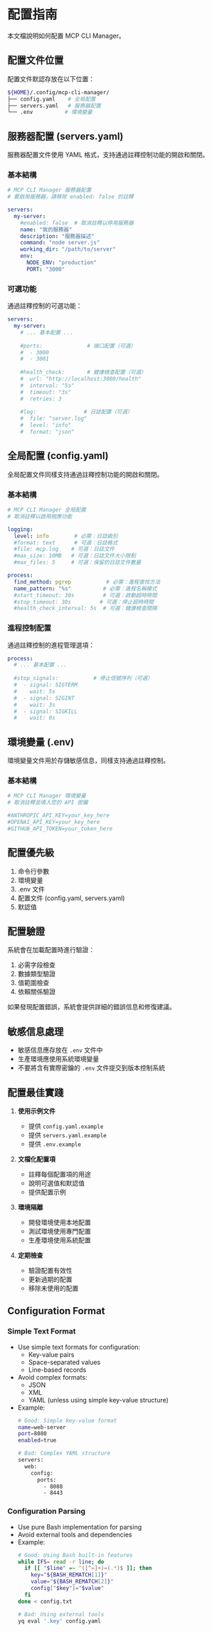 # 配置指南

本文檔說明如何配置 MCP CLI Manager。

## 配置文件位置

配置文件默認存放在以下位置：

```bash
${HOME}/.config/mcp-cli-manager/
├── config.yaml    # 全局配置
├── servers.yaml   # 服務器配置
└── .env          # 環境變量
```

## 服務器配置 (servers.yaml)

服務器配置文件使用 YAML 格式，支持通過註釋控制功能的開啟和關閉。

### 基本結構

```yaml
# MCP CLI Manager 服務器配置
# 要啟用服務器，請移除 enabled: false 的註釋

servers:
  my-server:
    #enabled: false  # 取消註釋以停用服務器
    name: "我的服務器"
    description: "服務器描述"
    command: "node server.js"
    working_dir: "/path/to/server"
    env:
      NODE_ENV: "production"
      PORT: "3000"
```

### 可選功能

通過註釋控制的可選功能：

```yaml
servers:
  my-server:
    # ... 基本配置 ...
    
    #ports:              # 端口配置（可選）
    #  - 3000
    #  - 3001
    
    #health_check:       # 健康檢查配置（可選）
    #  url: "http://localhost:3000/health"
    #  interval: "5s"
    #  timeout: "3s"
    #  retries: 3
    
    #log:               # 日誌配置（可選）
    #  file: "server.log"
    #  level: "info"
    #  format: "json"
```

## 全局配置 (config.yaml)

全局配置文件同樣支持通過註釋控制功能的開啟和關閉。

### 基本結構

```yaml
# MCP CLI Manager 全局配置
# 取消註釋以啟用相應功能

logging:
  level: info        # 必需：日誌級別
  #format: text      # 可選：日誌格式
  #file: mcp.log    # 可選：日誌文件
  #max_size: 10MB   # 可選：日誌文件大小限制
  #max_files: 5     # 可選：保留的日誌文件數量

process:
  find_method: pgrep           # 必需：進程查找方法
  name_pattern: "%s"          # 必需：進程名稱模式
  #start_timeout: 30s         # 可選：啟動超時時間
  #stop_timeout: 30s         # 可選：停止超時時間
  #health_check_interval: 5s  # 可選：健康檢查間隔
```

### 進程控制配置

通過註釋控制的進程管理選項：

```yaml
process:
  # ... 基本配置 ...
  
  #stop_signals:           # 停止信號序列（可選）
  #  - signal: SIGTERM
  #    wait: 5s
  #  - signal: SIGINT
  #    wait: 3s
  #  - signal: SIGKILL
  #    wait: 0s
```

## 環境變量 (.env)

環境變量文件用於存儲敏感信息，同樣支持通過註釋控制。

### 基本結構

```bash
# MCP CLI Manager 環境變量
# 取消註釋並填入您的 API 密鑰

#ANTHROPIC_API_KEY=your_key_here
#OPENAI_API_KEY=your_key_here
#GITHUB_API_TOKEN=your_token_here
```

## 配置優先級

1. 命令行參數
2. 環境變量
3. .env 文件
4. 配置文件 (config.yaml, servers.yaml)
5. 默認值

## 配置驗證

系統會在加載配置時進行驗證：

1. 必需字段檢查
2. 數據類型驗證
3. 值範圍檢查
4. 依賴關係驗證

如果發現配置錯誤，系統會提供詳細的錯誤信息和修復建議。

## 敏感信息處理

- 敏感信息應存放在 `.env` 文件中
- 生產環境應使用系統環境變量
- 不要將含有實際密鑰的 `.env` 文件提交到版本控制系統

## 配置最佳實踐

1. **使用示例文件**
   - 提供 `config.yaml.example`
   - 提供 `servers.yaml.example`
   - 提供 `.env.example`

2. **文檔化配置項**
   - 註釋每個配置項的用途
   - 說明可選值和默認值
   - 提供配置示例

3. **環境隔離**
   - 開發環境使用本地配置
   - 測試環境使用專門配置
   - 生產環境使用系統配置

4. **定期檢查**
   - 驗證配置有效性
   - 更新過期的配置
   - 移除未使用的配置

## Configuration Format

### Simple Text Format
- Use simple text formats for configuration:
  - Key-value pairs
  - Space-separated values
  - Line-based records
- Avoid complex formats:
  - JSON
  - XML
  - YAML (unless using simple key-value structure)
- Example:
  ```bash
  # Good: Simple key-value format
  name=web-server
  port=8080
  enabled=true
  
  # Bad: Complex YAML structure
  servers:
    web:
      config:
        ports:
          - 8080
          - 8443
  ```

### Configuration Parsing
- Use pure Bash implementation for parsing
- Avoid external tools and dependencies
- Example:
  ```bash
  # Good: Using Bash built-in features
  while IFS= read -r line; do
    if [[ "$line" =~ ^([^=]+)=(.*)$ ]]; then
      key="${BASH_REMATCH[1]}"
      value="${BASH_REMATCH[2]}"
      config["$key"]="$value"
    fi
  done < config.txt
  
  # Bad: Using external tools
  yq eval '.key' config.yaml
  ``` 